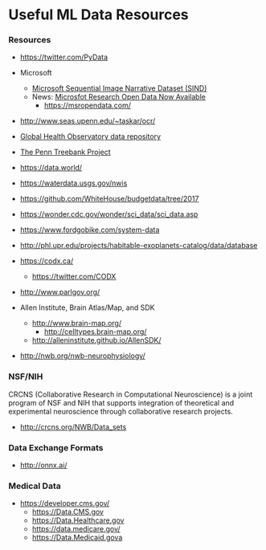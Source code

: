 
Useful ML Data Resources
====

### Resources
* https://twitter.com/PyData
* Microsoft
  * [Microsoft Sequential Image Narrative Dataset (SIND)](http://www.sind.ai/)
  * News: [Microsfot Research Open Data Now Available](https://www.microsoft.com/en-us/research/blog/announcing-microsoft-research-open-data-datasets-by-microsoft-research-now-available-in-the-cloud/)
    * https://msropendata.com/ 
* http://www.seas.upenn.edu/~taskar/ocr/
* [Global Health Observatory data repository](http://apps.who.int/gho/data/node.main)
* [The Penn Treebank Project](https://www.cis.upenn.edu/~treebank/)
* https://data.world/
* https://waterdata.usgs.gov/nwis
* https://github.com/WhiteHouse/budgetdata/tree/2017
* https://wonder.cdc.gov/wonder/sci_data/sci_data.asp
* https://www.fordgobike.com/system-data
* http://phl.upr.edu/projects/habitable-exoplanets-catalog/data/database
* https://codx.ca/
  * https://twitter.com/CODX
* http://www.parlgov.org/

* Allen Institute, Brain Atlas/Map, and SDK
  * http://www.brain-map.org/
    * http://celltypes.brain-map.org/
  * http://alleninstitute.github.io/AllenSDK/

* http://nwb.org/nwb-neurophysiology/


### NSF/NIH
CRCNS (Collaborative Research in Computational Neuroscience) is a joint program of NSF and NIH that supports integration of theoretical and experimental neuroscience through collaborative research projects.
* http://crcns.org/NWB/Data_sets


### Data Exchange Formats
 * http://onnx.ai/


### Medical Data
 * https://developer.cms.gov/
   * https://Data.CMS.gov
   * https://Data.Healthcare.gov
   * https://data.medicare.gov/
   * https://Data.Medicaid.gova


